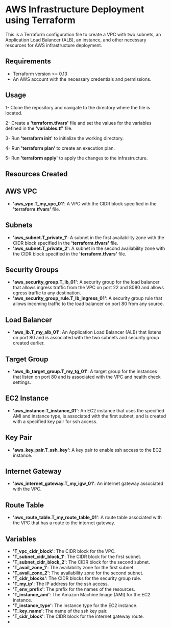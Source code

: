 # AWS Infrastructure Deployment using Terraform

This is a Terraform configuration file to create a VPC with two subnets, an Application Load Balancer (ALB), an instance, and other necessary resources for AWS infrastructure deployment.


## Requirements

-    Terraform version >= 0.13
-    An AWS account with the necessary credentials and permissions.

## Usage

1-    Clone the repository and navigate to the directory where the file is located.

2-    Create a **'terraform.tfvars'** file and set the values for the variables defined in the **'variables.tf'** file.

3-    Run **'terraform init'** to initialize the working directory.

4-    Run **'terraform plan'** to create an execution plan.

5-    Run **'terraform apply'** to apply the changes to the infrastructure.


## Resources Created

## AWS VPC

-    **'aws_vpc.T_my_vpc_01'**: A VPC with the CIDR block specified in the **'terraform.tfvars'** file.

## Subnets

-    **'aws_subnet.T_private_1'**: A subnet in the first availability zone with the CIDR block specified in the **'terraform.tfvars'** file.
-    **'aws_subnet.T_private_2'**: A subnet in the second availability zone with the CIDR block specified in the **'terraform.tfvars'** file.

## Security Groups

-    **'aws_security_group.T_lb_01'**: A security group for the load balancer that allows ingress traffic from the VPC on port 22 and 8080 and allows egress traffic to any destination.
-    **'aws_security_group_rule.T_lb_ingress_01'**: A security group rule that allows incoming traffic to the load balancer on port 80 from any source.

## Load Balancer

-    **'aws_lb.T_my_alb_01'**: An Application Load Balancer (ALB) that listens on port 80 and is associated with the two subnets and security group created earlier.

## Target Group

-    **'aws_lb_target_group.T_my_tg_01'**: A target group for the instances that listen on port 80 and is associated with the VPC and health check settings.

## EC2 Instance

-    **'aws_instance.T_instance_01'**: An EC2 instance that uses the specified AMI and instance type, is associated with the first subnet, and is created with a specified key pair for ssh access.

## Key Pair

-    **'aws_key_pair.T_ssh_key'**: A key pair to enable ssh access to the EC2 instance.

## Internet Gateway

-    **'aws_internet_gateway.T_my_igw_01'**: An internet gateway associated with the VPC.

## Route Table

-    **'aws_route_table.T_my_route_table_01'**: A route table associated with the VPC that has a route to the internet gateway.

## Variables

-    **'T_vpc_cidr_block'**: The CIDR block for the VPC.
-    **'T_subnet_cidr_block_1'**: The CIDR block for the first subnet.
-    **'T_subnet_cidr_block_2'**: The CIDR block for the second subnet.
-    **'T_avail_zone_1'**: The availability zone for the first subnet.
-    **'T_avail_zone_2'**: The availability zone for the second subnet.
-    **'T_cidr_blocks'**: The CIDR blocks for the security group rule.
-    **'T_my_ip'**: The IP address for the ssh access.
-    **'T_env_prefix'**: The prefix for the names of the resources.
-    **'T_instance_ami'**: The Amazon Machine Image (AMI) for the EC2 instance.
-    **'T_instance_type'**: The instance type for the EC2 instance.
-    **'T_key_name'**: The name of the ssh key pair.
-    **'T_cidr_block'**: The CIDR block for the internet gateway route.
-    
